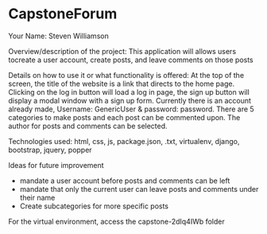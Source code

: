 # CapstoneForum
Your Name:
  Steven Williamson
  
Overview/description of the project:
    This application will allows users tocreate a user account, create posts, and leave comments on those posts

Details on how to use it or what functionality is offered:
    At the top of the screen, the title of the website is a link that directs to the home page. Clicking on the log in button will load a log in page, the sign up button will display a modal window with a sign up form. Currently there is an account already made, Username: GenericUser & password: password. There are 5 categories to make posts and each post can be commented upon. The author for posts and comments can be selected. 

Technologies used:
  html, css, js, package.json, .txt, virtualenv, django, bootstrap, jquery, popper


Ideas for future improvement
  - mandate a user account before posts and comments can be left
  - mandate that only the current user can leave posts and comments under their name
  - Create subcategories for more specific posts

For the virtual environment, access the capstone-2dIq4IWb folder